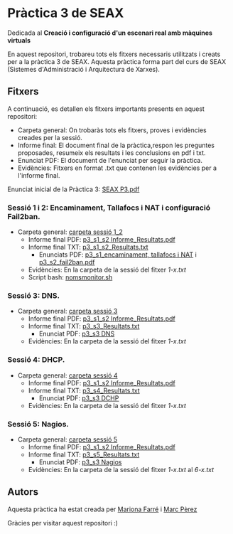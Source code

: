 # Pràctica 3 de SEAX
Dedicada al **Creació i configuració d'un escenari real amb màquines virtuals**

En aquest repositori, trobareu tots els fitxers necessaris utilitzats i creats per a la pràctica 3 de SEAX.
Aquesta pràctica forma part del curs de SEAX (Sistemes d'Administració i Arquitectura de Xarxes).

## Fitxers
A continuació, es detallen els fitxers importants presents en aquest repositori:
- Carpeta general: On trobaràs tots els fitxers, proves i evidències creades per la sessió.
- Informe final: El document final de la pràctica,respon les preguntes proposades, resumeix els resultats i les conclusions en pdf i txt.
- Enunciat PDF: El document de l'enunciat per seguir la pràctica.
- Evidències: Fitxers en format .txt que contenen les evidències per a l'informe final.

Enunciat inicial de la Pràctica 3: [SEAX P3.pdf](https://github.com/Mariona-FT/Security-and-network-admin-SEAX/blob/main/practica3/SEAX%20-%20P3.pdf) 

### Sessió 1 i 2: Encaminament, Tallafocs i NAT i configuració Fail2ban.
- Carpeta general: [carpeta sessió 1_2](https://github.com/Mariona-FT/Security-and-network-admin-SEAX/tree/main/practica3/sessio1_2)
  - Informe final PDF: [p3_s1_s2 Informe_Resultats.pdf](https://github.com/Mariona-FT/Security-and-network-admin-SEAX/blob/main/practica3/sessio1_2/p3_s1_s2_Informe%20Resultats.pdf)
  - Informe final TXT: [p3_s1_s2_Resultats.txt](https://github.com/Mariona-FT/Security-and-network-admin-SEAX/blob/main/practica3/sessio1_2/p3_s1_s2_Resultats.txt)
    - Enunciats PDF: [p3_s1_encaminament, tallafocs i NAT](https://github.com/Mariona-FT/Security-and-network-admin-SEAX/blob/main/practica3/sessio1_2/SEAX%20-%20P3%20-%20S1_2-Routing_FW_NAT.pdf) i [p3_s2_fail2ban.pdf](https://github.com/Mariona-FT/Security-and-network-admin-SEAX/blob/main/practica3/sessio1_2/SEAX%20-%20P3%20-%20S2-FW-Fail2ban.pdf)
  - Evidències: En la carpeta de la sessió del fitxer *1-x.txt*
  - Script bash: [nomsmonitor.sh](https://github.com/Mariona-FT/Security-and-network-admin-SEAX/blob/main/practica3/sessio1_2/nomsmonitor.sh)

### Sessió 3: DNS.
- Carpeta general: [carpeta sessió 3](https://github.com/Mariona-FT/Security-and-network-admin-SEAX/tree/main/practica3/sessio3)
  - Informe final PDF: [p3_s1_s2 Informe_Resultats.pdf](https://github.com/Mariona-FT/Security-and-network-admin-SEAX/blob/main/practica3/sessio1_2/p3_s1_s2_Resultats.txt)
  - Informe final TXT: [p3_s3_Resultats.txt](https://github.com/Mariona-FT/Security-and-network-admin-SEAX/blob/main/practica3/sessio3/p3_s3_Resultats.txt)
    - Enunciat PDF: [p3_s3 DNS ](https://github.com/Mariona-FT/Security-and-network-admin-SEAX/blob/main/practica3/sessio3/SEAX%20-%20P3%20-%20S3-DNS.pdf) 
  - Evidències: En la carpeta de la sessió del fitxer *1-x.txt* 

### Sessió 4: DHCP.
- Carpeta general: [carpeta sessió 4](https://github.com/Mariona-FT/Security-and-network-admin-SEAX/tree/main/practica3/sessio4)
  - Informe final PDF: [p3_s1_s2 Informe_Resultats.pdf](https://github.com/Mariona-FT/Security-and-network-admin-SEAX/blob/main/practica3/sessio1_2/p3_s1_s2_Resultats.txt)
  - Informe final TXT: [p3_s4_Resultats.txt](https://github.com/Mariona-FT/Security-and-network-admin-SEAX/blob/main/practica3/sessio4/p3_s4_Resultats.txt)
    - Enunciat PDF: [p3_s3 DCHP](https://github.com/Mariona-FT/Security-and-network-admin-SEAX/blob/main/practica3/sessio4/SEAX%20-%20P3%20-%20S4-DHCP.pdf) 
  - Evidències: En la carpeta de la sessió del fitxer *1-x.txt*

### Sessió 5: Nagios.
- Carpeta general: [carpeta sessió 5](https://github.com/Mariona-FT/Security-and-network-admin-SEAX/tree/main/practica2/sessio5)
   - Informe final PDF: [p3_s1_s2 Informe_Resultats.pdf](https://github.com/Mariona-FT/Security-and-network-admin-SEAX/blob/main/practica3/sessio1_2/p3_s1_s2_Resultats.txt)
  - Informe final TXT: [p3_s5_Resultats.txt](https://github.com/Mariona-FT/Security-and-network-admin-SEAX/blob/main/practica3/sessio5/p3_s5_Resultats.txt)
    - Enunciat PDF: [p3_s3 Nagios](https://github.com/Mariona-FT/Security-and-network-admin-SEAX/blob/main/practica3/sessio5/SEAX%20-%20P3%20-%20S5-Nagios.pdf) 
  - Evidències: En la carpeta de la sessió del fitxer *1-x.txt* al *6-x.txt*

## Autors

Aquesta pràctica ha estat creada per [Mariona Farré](https://github.com/Mariona-FT) i [Marc Pèrez](https://github.com/marcperezg) 


Gràcies per visitar aquest repositori :)
